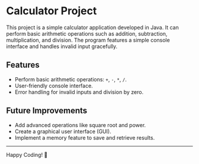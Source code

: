 # Calculator Project

This project is a simple calculator application developed in Java. It can perform basic arithmetic operations such as addition, subtraction, multiplication, and division. The program features a simple console interface and handles invalid input gracefully.

## Features

- Perform basic arithmetic operations: `+`, `-`, `*`, `/`.
- User-friendly console interface.
- Error handling for invalid inputs and division by zero.

## Future Improvements

- Add advanced operations like square root and power.
- Create a graphical user interface (GUI).
- Implement a memory feature to save and retrieve results.

---

Happy Coding! 🚀
